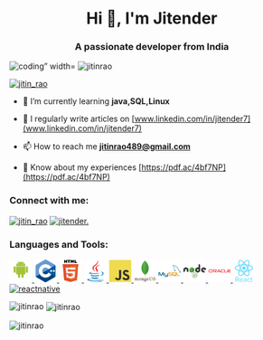 <h1 align="center">Hi 👋, I'm Jitender</h1>
<h3 align="center">A passionate developer from India</h3>
<img align=“right” alt="coding” width="400" src="https://www.google.com/url?sa=i&url=https%3A%2F%2Fdev.to%2Fpinky057%2Ffree-certifications-for-developers-25ik&psig=AOvVaw0qDQHK9bYU1urrzqTCS74p&ust=1735292318126000&source=images&cd=vfe&opi=89978449&ved=0CBMQjRxqFwoTCPDCt-SRxYoDFQAAAAAdAAAAABAR”>

<p align="left"> <img src="https://komarev.com/ghpvc/?username=jitinrao&label=Profile%20views&color=0e75b6&style=flat" alt="jitinrao" /> </p>

<p align="left"> <a href="https://twitter.com/jitin_rao" target="blank"><img src="https://img.shields.io/twitter/follow/jitin_rao?logo=twitter&style=for-the-badge" alt="jitin_rao" /></a> </p>

- 🌱 I’m currently learning **java,SQL,Linux**

- 📝 I regularly write articles on [www.linkedin.com/in/jitender7](www.linkedin.com/in/jitender7)

- 📫 How to reach me **jitinrao489@gmail.com**

- 📄 Know about my experiences [https://pdf.ac/4bf7NP](https://pdf.ac/4bf7NP)

<h3 align="left">Connect with me:</h3>
<p align="left">
<a href="https://twitter.com/jitin_rao" target="blank"><img align="center" src="https://raw.githubusercontent.com/rahuldkjain/github-profile-readme-generator/master/src/images/icons/Social/twitter.svg" alt="jitin_rao" height="30" width="40" /></a>
<a href="https://linkedin.com/in/jitender." target="blank"><img align="center" src="https://raw.githubusercontent.com/rahuldkjain/github-profile-readme-generator/master/src/images/icons/Social/linked-in-alt.svg" alt="jitender." height="30" width="40" /></a>
</p>

<h3 align="left">Languages and Tools:</h3>
<p align="left"> <a href="https://developer.android.com" target="_blank" rel="noreferrer"> <img src="https://raw.githubusercontent.com/devicons/devicon/master/icons/android/android-original-wordmark.svg" alt="android" width="40" height="40"/> </a> <a href="https://www.w3schools.com/cpp/" target="_blank" rel="noreferrer"> <img src="https://raw.githubusercontent.com/devicons/devicon/master/icons/cplusplus/cplusplus-original.svg" alt="cplusplus" width="40" height="40"/> </a> <a href="https://www.w3.org/html/" target="_blank" rel="noreferrer"> <img src="https://raw.githubusercontent.com/devicons/devicon/master/icons/html5/html5-original-wordmark.svg" alt="html5" width="40" height="40"/> </a> <a href="https://www.java.com" target="_blank" rel="noreferrer"> <img src="https://raw.githubusercontent.com/devicons/devicon/master/icons/java/java-original.svg" alt="java" width="40" height="40"/> </a> <a href="https://developer.mozilla.org/en-US/docs/Web/JavaScript" target="_blank" rel="noreferrer"> <img src="https://raw.githubusercontent.com/devicons/devicon/master/icons/javascript/javascript-original.svg" alt="javascript" width="40" height="40"/> </a> <a href="https://www.mongodb.com/" target="_blank" rel="noreferrer"> <img src="https://raw.githubusercontent.com/devicons/devicon/master/icons/mongodb/mongodb-original-wordmark.svg" alt="mongodb" width="40" height="40"/> </a> <a href="https://www.mysql.com/" target="_blank" rel="noreferrer"> <img src="https://raw.githubusercontent.com/devicons/devicon/master/icons/mysql/mysql-original-wordmark.svg" alt="mysql" width="40" height="40"/> </a> <a href="https://nodejs.org" target="_blank" rel="noreferrer"> <img src="https://raw.githubusercontent.com/devicons/devicon/master/icons/nodejs/nodejs-original-wordmark.svg" alt="nodejs" width="40" height="40"/> </a> <a href="https://www.oracle.com/" target="_blank" rel="noreferrer"> <img src="https://raw.githubusercontent.com/devicons/devicon/master/icons/oracle/oracle-original.svg" alt="oracle" width="40" height="40"/> </a> <a href="https://reactjs.org/" target="_blank" rel="noreferrer"> <img src="https://raw.githubusercontent.com/devicons/devicon/master/icons/react/react-original-wordmark.svg" alt="react" width="40" height="40"/> </a> <a href="https://reactnative.dev/" target="_blank" rel="noreferrer"> <img src="https://reactnative.dev/img/header_logo.svg" alt="reactnative" width="40" height="40"/> </a> </p>

<p><img align="left" src="https://github-readme-stats.vercel.app/api/top-langs?username=jitinrao&show_icons=true&locale=en&layout=compact" alt="jitinrao" /></p>

<p>&nbsp;<img align="center" src="https://github-readme-stats.vercel.app/api?username=jitinrao&show_icons=true&locale=en" alt="jitinrao" /></p>

<p><img align="center" src="https://github-readme-streak-stats.herokuapp.com/?user=jitinrao&" alt="jitinrao" /></p>

